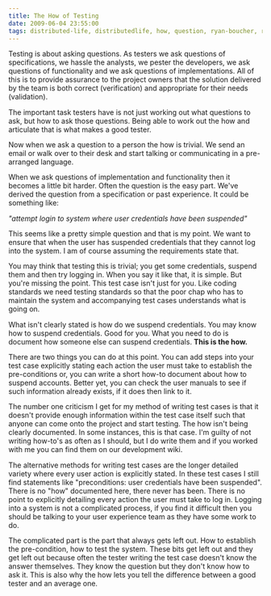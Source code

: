 ```yaml
---
title: The How of Testing
date: 2009-06-04 23:55:00
tags: distributed-life, distributedlife, how, question, ryan-boucher, rybo, rybochad, test-case, test-script, testing, testing, 
---
```

<p class="MsoNormal" style="margin: 0cm 0cm 10pt;">Testing is about asking questions. As testers we ask questions of specifications, we hassle the analysts, we pester the developers, we ask questions of functionality and we ask questions of implementations. All of this is to provide assurance to the project owners that the solution delivered by the team is both correct (verification) and appropriate for their needs (validation).</p>
<p class="MsoNormal" style="margin: 0cm 0cm 10pt;">The important task testers have is not just working out what questions to ask, but how to ask those questions. Being able to work out the how and articulate that is what makes a good tester.</p>
<p class="MsoNormal" style="margin: 0cm 0cm 10pt;">Now when we ask a question to a person the how is trivial. We send an email or walk over to their desk and start talking or communicating in a pre-arranged language.</p>
<p class="MsoNormal" style="margin: 0cm 0cm 10pt;">When we ask questions of implementation and functionality then it becomes a little bit harder. Often the question is the easy part. We've derived the question from a specification or past experience. It could be something like:</p>
<p class="MsoNormal" style="margin: 0cm 0cm 10pt;"><em>"attempt login to system where user credentials have been suspended"</em></p>
<p class="MsoNormal" style="margin: 0cm 0cm 10pt;">This seems like a pretty simple question and that is my point. We want to ensure that when the user has suspended credentials that they cannot log into the system. I am of course assuming the requirements state that.</p>
<p class="MsoNormal" style="margin: 0cm 0cm 10pt;">You may think that testing this is trivial; you get some credentials, suspend them and then try logging in. When you say it like that, it is simple. But you're missing the point. This test case isn't just for you. Like coding standards we need testing standards so that the poor chap who has to maintain the system and accompanying test cases understands what is going on.</p>
<p class="MsoNormal" style="margin: 0cm 0cm 10pt;">What isn't clearly stated is how do we suspend credentials. You may know how to suspend credentials. Good for you. What you need to do is document how someone else can suspend credentials. <strong style="mso-bidi-font-weight: normal;">This is the how.</strong></p>
<p class="MsoNormal" style="margin: 0cm 0cm 10pt;">There are two things you can do at this point. You can add steps into your test case explicitly stating each action the user must take to establish the pre-conditions or, you can write a short how-to document about how to suspend accounts. Better yet, you can check the user manuals to see if such information already exists, if it does then link to it.</p>
<p class="MsoNormal" style="margin: 0cm 0cm 10pt;">The number one criticism I get for my method of writing test cases is that it doesn't provide enough information within the test case itself such that anyone can come onto the project and start testing. The how isn't being clearly documented. In some instances, this is that case. I'm guilty of not writing how-to's as often as I should, but I do write them and if you worked with me you can find them on our development wiki.</p>
<p class="MsoNormal" style="margin: 0cm 0cm 10pt;">The alternative methods for writing test cases are the longer detailed variety where every user action is explicitly stated. In these test cases I still find statements like "preconditions: user credentials have been suspended". There is no "how" documented here, there never has been. There is no point to explicitly detailing every action the user must take to log in. Logging into a system is not a complicated process, if you find it difficult then you should be talking to your user experience team as they have some work to do.</p>
<p class="MsoNormal" style="margin: 0cm 0cm 10pt;">The complicated part is the part that always gets left out. How to establish the pre-condition, how to test the system. These bits get left out and they get left out because often the tester writing the test case doesn't know the answer themselves. They know the question but they don't know how to ask it. This is also why the how lets you tell the difference between a good tester and an average one.</p>